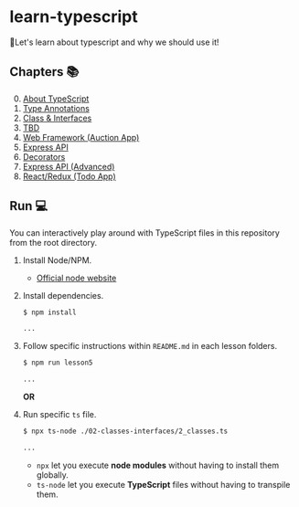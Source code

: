# learn-typescript

🏅Let's learn about typescript and why we should use it!

## Chapters 📚

0. [About TypeScript](00-about-typescript)
1. [Type Annotations](01-type-annotations)
1. [Class & Interfaces](02-classes-interfaces)
1. [TBD]()
1. [Web Framework (Auction App)](04-web-framework)
1. [Express API](05-express-api)
1. [Decorators](06-decorators)
1. [Express API (Advanced)](07-express-api-advanced)
1. [React/Redux (Todo App)](08-react-redux)

## Run 💻

You can interactively play around with TypeScript files in this repository from the root directory.

1. Install Node/NPM.

   - [Official node website](https://nodejs.org/en/download/)

2. Install dependencies.

   ```bash
   $ npm install

   ...
   ```

3. Follow specific instructions within `README.md` in each lesson folders.

   ```bash
   $ npm run lesson5

   ...
   ```

    **OR**

4. Run specific `ts` file.

   ```bash
   $ npx ts-node ./02-classes-interfaces/2_classes.ts

   ...
   ```

   - `npx` let you execute **node modules** without having to install them globally.
   - `ts-node` let you execute **TypeScript** files without having to transpile them.

